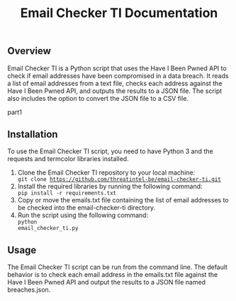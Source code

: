 <!DOCTYPE html>
<html>
<head>


</head>
<body>
	<header>
		<h1>Email Checker TI Documentation</h1>
	</header>
	<main>
		<h2>Overview</h2>
		<p>Email Checker TI is a Python script that uses the Have I Been Pwned API to check if email addresses have been compromised in a data breach. It reads a list of email addresses from a text file, checks each address against the Have I Been Pwned API, and outputs the results to a JSON file. The script also includes the option to convert the JSON file to a CSV file.</p>
 
 part1
	<h2>Installation</h2>
	<p>To use the Email Checker TI script, you need to have Python 3 and the requests and termcolor libraries installed.</p>
	<ol>
		<li>Clone the Email Checker TI repository to your local machine:</li>
		<code>git clone https://github.com/threatintel-be/email-checker-ti.git</code>
		<li>Install the required libraries by running the following command:</li>
		<code>pip install -r requirements.txt</code>
		<li>Copy or move the emails.txt file containing the list of email addresses to be checked into the email-checker-ti directory.</li>
		<li>Run the script using the following command:</li>
		<code>python email_checker_ti.py</code>
	</ol>

<h2>Usage</h2>
	<p>The Email Checker TI script can be run from the command line. The default behavior is to check each email address in the emails.txt file against the Have I Been Pwned API and output the results to a JSON file named breaches.json.</p>
	


